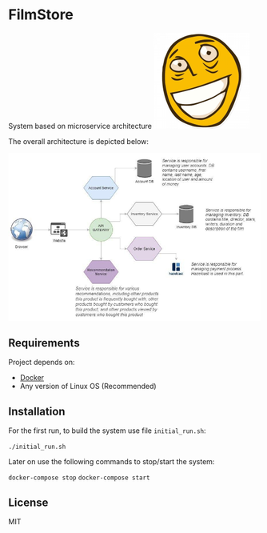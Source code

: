 # FilmStore
System based on microservice architecture
![EpicFail](1.png)

The overall architecture is depicted below:

![Architecture](Architecture.jpg)

## Requirements

Project depends on:

* [Docker](https://www.docker.com/get-started)
* Any version of Linux OS (Recommended)

## Installation

For the first run, to build the system use file `initial_run.sh`:

```./initial_run.sh```

Later on use the following commands to stop/start the system:

```docker-compose stop```
```docker-compose start```

## License

MIT
